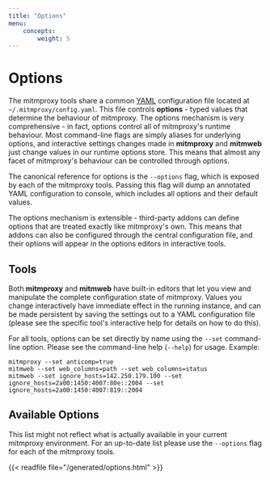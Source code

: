 ```yaml
---
title: "Options"
menu:
    concepts:
        weight: 5
---
```


# Options

The mitmproxy tools share a common [YAML](http://yaml.org/) configuration file
located at `~/.mitmproxy/config.yaml`. This file controls **options** - typed
values that determine the behaviour of mitmproxy. The options mechanism is very
comprehensive - in fact, options control all of mitmproxy's runtime behaviour.
Most command-line flags are simply aliases for underlying options, and
interactive settings changes made in **mitmproxy** and **mitmweb** just change
values in our runtime options store. This means that almost any facet of
mitmproxy's behaviour can be controlled through options.

The canonical reference for options is the `--options` flag, which is exposed by
each of the mitmproxy tools. Passing this flag will dump an annotated YAML
configuration to console, which includes all options and their default values.

The options mechanism is extensible - third-party addons can define options that
are treated exactly like mitmproxy's own. This means that addons can also be
configured through the central configuration file, and their options will appear
in the options editors in interactive tools.

## Tools

Both **mitmproxy** and **mitmweb** have built-in editors that let you view and
manipulate the complete configuration state of mitmproxy. Values you change
interactively have immediate effect in the running instance, and can be made
persistent by saving the settings out to a YAML configuration file (please see
the specific tool's interactive help for details on how to do this).

For all tools, options can be set directly by name using the `--set`
command-line option. Please see the command-line help (`--help`) for usage. Example:
```
mitmproxy --set anticomp=true
mitmweb --set web_columns=path --set web_columns=status
mitmweb --set ignore_hosts=142.250.179.100 --set ignore_hosts=2a00:1450:4007:80e::2004 --set ignore_hosts=2a00:1450:4007:819::2004
```

## Available Options

This list might not reflect what is actually available in your current mitmproxy
environment. For an up-to-date list please use the `--options` flag for each of
the mitmproxy tools.

{{< readfile file="/generated/options.html" >}}
